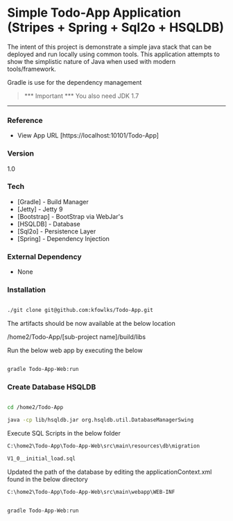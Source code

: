 Simple Todo-App Application (Stripes + Spring + Sql2o + HSQLDB) 
=================================================

The intent of this project is demonstrate a simple java stack that can be deployed and run locally using common tools. This application attempts to show the simplistic nature of Java when used with modern tools/framework.

Gradle is use for the dependency management

>*** Important ***
> You also need JDK 1.7
* * *


### Reference

* View App URL  [https://localhost:10101/Todo-App]

### Version
1.0

### Tech

* [Gradle]          - Build Manager
* [Jetty]           - Jetty 9
* [Bootstrap]       - BootStrap via WebJar's
* [HSQLDB]          - Database
* [Sql2o]           - Persistence Layer 
* [Spring]          - Dependency Injection


### External Dependency
* None

### Installation
```bash

./git clone git@github.com:kfowlks/Todo-App.git

```
The artifacts should be now available at the below location

/home2/Todo-App/[sub-project name]/build/libs

Run the below web app by executing the below
```bash

gradle Todo-App-Web:run
```

### Create Database HSQLDB
```bash

cd /home2/Todo-App

java -cp lib/hsqldb.jar org.hsqldb.util.DatabaseManagerSwing

```

Execute SQL Scripts in the below folder
```bash
C:\home2\Todo-App\Todo-App-Web\src\main\resources\db\migration

V1_0__initial_load.sql
```

Updated the path of the database by editing the applicationContext.xml found in the below directory
```bash
C:\home2\Todo-App\Todo-App-Web\src\main\webapp\WEB-INF


gradle Todo-App-Web:run
 
```
